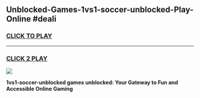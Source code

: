 
## Unblocked-Games-1vs1-soccer-unblocked-Play-Online #deali
<h3>
<a href="https://news.freeplayer.one?title=1vs1-soccer-unblocked&ref=3">CLICK TO PLAY</a></h3>
<hr>

<h3>
<a href="https://news.freeplayer.one?title=1vs1-soccer-unblocked&ref=3">CLICK 2 PLAY</a>
  
</h3>

<a href="https://news.freeplayer.one?title=1vs1-soccer-unblocked&ref=3"><img src="https://clearcache.store/games.png"></a>


**1vs1-soccer-unblocked games unblocked: Your Gateway to Fun and Accessible Online Gaming**
